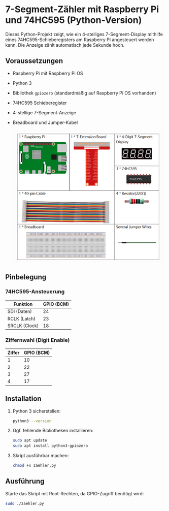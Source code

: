 # 7-Segment-Zähler mit Raspberry Pi und 74HC595 (Python-Version)

Dieses Python-Projekt zeigt, wie ein 4-stelliges 7-Segment-Display mithilfe eines 74HC595-Schieberegisters am Raspberry Pi angesteuert werden kann. Die Anzeige zählt automatisch jede Sekunde hoch.

## Voraussetzungen

- Raspberry Pi mit Raspberry Pi OS
- Python 3
- Bibliothek `gpiozero` (standardmäßig auf Raspberry Pi OS vorhanden)
- 74HC595 Schieberegister
- 4-stellige 7-Segment-Anzeige
- Breadboard und Jumper-Kabel

  ![Diagram](https://raw.githubusercontent.com/CodeByHusen/Embedded-Systems-/main/Projects%20in%20Python/4-digit%207-segment-display/pictures/Komponenten.png)
  

## Pinbelegung

### 74HC595-Ansteuerung

| Funktion      | GPIO (BCM) |
|---------------|------------|
| SDI (Daten)   | 24         |
| RCLK (Latch)  | 23         |
| SRCLK (Clock) | 18         |

### Ziffernwahl (Digit Enable)

| Ziffer | GPIO (BCM) |
|--------|------------|
| 1      | 10         |
| 2      | 22         |
| 3      | 27         |
| 4      | 17         |

## Installation

1. Python 3 sicherstellen:

    ```bash
    python3 --version
    ```

2. Ggf. fehlende Bibliotheken installieren:

    ```bash
    sudo apt update
    sudo apt install python3-gpiozero
    ```

3. Skript ausführbar machen:

    ```bash
    chmod +x zaehler.py
    ```

## Ausführung

Starte das Skript mit Root-Rechten, da GPIO-Zugriff benötigt wird:

```bash
sudo ./zaehler.py
